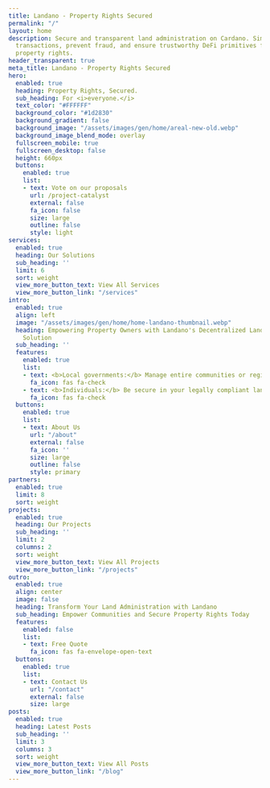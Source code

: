 ```yaml
---
title: Landano - Property Rights Secured
permalink: "/"
layout: home
description: Secure and transparent land administration on Cardano. Simplify property
  transactions, prevent fraud, and ensure trustworthy DeFi primitives for everyone's
  property rights.
header_transparent: true
meta_title: Landano - Property Rights Secured
hero:
  enabled: true
  heading: Property Rights, Secured.
  sub_heading: For <i>everyone.</i>
  text_color: "#FFFFFF"
  background_color: "#1d2830"
  background_gradient: false
  background_image: "/assets/images/gen/home/areal-new-old.webp"
  background_image_blend_mode: overlay
  fullscreen_mobile: true
  fullscreen_desktop: false
  height: 660px
  buttons:
    enabled: true
    list:
    - text: Vote on our proposals
      url: /project-catalyst
      external: false
      fa_icon: false
      size: large
      outline: false
      style: light
services:
  enabled: true
  heading: Our Solutions
  sub_heading: ''
  limit: 6
  sort: weight
  view_more_button_text: View All Services
  view_more_button_link: "/services"
intro:
  enabled: true
  align: left
  image: "/assets/images/gen/home/home-landano-thumbnail.webp"
  heading: Empowering Property Owners with Landano's Decentralized Land Management
    Solution
  sub_heading: ''
  features:
    enabled: true
    list:
    - text: <b>Local governments:</b> Manage entire communities or regions with the administrator dashboard. Increase transparency and trust by collecting taxes and fees, control ownership and use of individual plots, and see data for the entire community.
      fa_icon: fas fa-check
    - text: <b>Individuals:</b> Be secure in your legally compliant land rights documentation! Generate documents as desired and use them as needed; also, see data for the entire community.
      fa_icon: fas fa-check
  buttons:
    enabled: true
    list:
    - text: About Us
      url: "/about"
      external: false
      fa_icon: ''
      size: large
      outline: false
      style: primary
partners:
  enabled: true
  limit: 8
  sort: weight
projects:
  enabled: true
  heading: Our Projects
  sub_heading: ''
  limit: 2
  columns: 2
  sort: weight
  view_more_button_text: View All Projects
  view_more_button_link: "/projects"
outro:
  enabled: true
  align: center
  image: false
  heading: Transform Your Land Administration with Landano
  sub_heading: Empower Communities and Secure Property Rights Today
  features:
    enabled: false
    list:
    - text: Free Quote
      fa_icon: fas fa-envelope-open-text
  buttons:
    enabled: true
    list:
    - text: Contact Us
      url: "/contact"
      external: false
      size: large
posts:
  enabled: true
  heading: Latest Posts
  sub_heading: ''
  limit: 3
  columns: 3
  sort: weight
  view_more_button_text: View All Posts
  view_more_button_link: "/blog"
---
```


